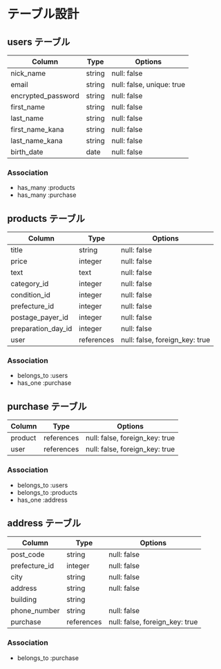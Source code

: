 # テーブル設計

## users テーブル

| Column             | Type          | Options               |
| ------------------ | ------------- | --------------------- |
| nick_name          | string        | null: false           |
| email              | string        | null: false, unique: true|
| encrypted_password | string        | null: false           |
| first_name         | string        | null: false           |
| last_name          | string        | null: false           |
| first_name_kana    | string        | null: false           |
| last_name_kana     | string        | null: false           |
| birth_date         | date          | null: false           |

### Association
 - has_many :products
 - has_many :purchase

## products テーブル

| Column             | Type           | Options              |
| ------------------ | -------------- | -------------------- |
| title              | string         | null: false          |
| price              | integer        | null: false          |
| text               | text           | null: false          |
| category_id        | integer        | null: false          |
| condition_id       | integer        | null: false          |
| prefecture_id      | integer        | null: false          |
| postage_payer_id   | integer        | null: false          |
| preparation_day_id | integer        | null: false          |
| user               | references     | null: false, foreign_key: true |

### Association
 - belongs_to :users
 - has_one :purchase

## purchase テーブル

| Column          | Type            | Options                |
| --------------- | --------------- | ---------------------- |
| product        | references      | null: false, foreign_key: true |
| user           | references      | null: false, foreign_key: true |

### Association
 - belongs_to :users
 - belongs_to :products
 - has_one :address

## address テーブル

| Column          | Type            | Options                |
| --------------- | --------------- | ---------------------- |
| post_code       | string          | null: false            |
| prefecture_id   | integer         | null: false            |
| city            | string          | null: false            |
| address         | string          | null: false            |
| building        | string          |
| phone_number    | string          | null: false            |
| purchase        | references      | null: false, foreign_key: true |

### Association
 - belongs_to :purchase
